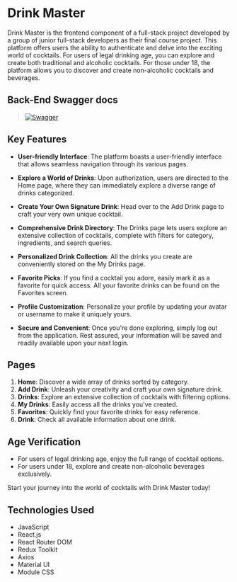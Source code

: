 # Drink Master

Drink Master is the frontend component of a full-stack project developed by a
group of junior full-stack developers as their final course project. This
platform offers users the ability to authenticate and delve into the exciting
world of cocktails. For users of legal drinking age, you can explore and create
both traditional and alcoholic cocktails. For those under 18, the platform
allows you to discover and create non-alcoholic cocktails and beverages.

## Back-End Swagger docs

> [![Swagger](https://drunk404.onrender.com/api-docs/favicon-32x32.png)](https://drunk404.onrender.com/api-docs/)

## Key Features

- **User-friendly Interface**: The platform boasts a user-friendly interface
  that allows seamless navigation through its various pages.

- **Explore a World of Drinks**: Upon authorization, users are directed to the
  Home page, where they can immediately explore a diverse range of drinks
  categorized.

- **Create Your Own Signature Drink**: Head over to the Add Drink page to craft
  your very own unique cocktail.

- **Comprehensive Drink Directory**: The Drinks page lets users explore an
  extensive collection of cocktails, complete with filters for category,
  ingredients, and search queries.

- **Personalized Drink Collection**: All the drinks you create are conveniently
  stored on the My Drinks page.

- **Favorite Picks**: If you find a cocktail you adore, easily mark it as a
  favorite for quick access. All your favorite drinks can be found on the
  Favorites screen.

- **Profile Customization**: Personalize your profile by updating your avatar or
  username to make it uniquely yours.

- **Secure and Convenient**: Once you're done exploring, simply log out from the
  application. Rest assured, your information will be saved and readily
  available upon your next login.

## Pages

1. **Home**: Discover a wide array of drinks sorted by category.
2. **Add Drink**: Unleash your creativity and craft your own signature drink.
3. **Drinks**: Explore an extensive collection of cocktails with filtering
   options.
4. **My Drinks**: Easily access all the drinks you've created.
5. **Favorites**: Quickly find your favorite drinks for easy reference.
6. **Drink**: Check all available information about one drink.

## Age Verification

- For users of legal drinking age, enjoy the full range of cocktail options.
- For users under 18, explore and create non-alcoholic beverages exclusively.

Start your journey into the world of cocktails with Drink Master today!

## Technologies Used

- JavaScript
- React.js
- React Router DOM
- Redux Toolkit
- Axios
- Material UI
- Module CSS

